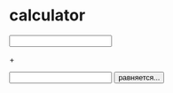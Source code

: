 # calculator
<input id="num1"/>
 <p>+</p>
 <input id="num2"/>
 <button onclick="func()">равняется...</button>

 <p id="result"></p>

 <script>
    function func(){
          var num1 = Number(document.getElementById("num1").value);
          var num2 = Number(document.getElementById("num2").value);
          var result = num1 + num2;

          document.getElementById("result").innerHTML = result;
          }
 </script>

